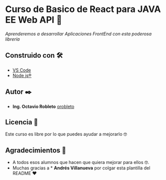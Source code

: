  # Curso de Basico de React para JAVA EE Web API  🚀

_Aprenderemos a desarrollar Aplicaciones FrontEnd con esta poderosa librería_

## Construido con 🛠️

* [VS Code](https://code.visualstudio.com/#alt-downloads)
* [Node js®](https://nodejs.org/es/download/)

## Autor ✒️

* **Ing. Octavio Robleto** [orobleto](https://orobleto.github.io/octaviorobleto.github.io/)

## Licencia 📄

Este curso es libre por lo que puedes ayudar a mejorarlo 🤓

## Agradecimientos 🎁

* A todos esos alumnos que hacen que quiera mejorar para ellos 🤓.
* Muchas gracias a * **Andrés Villanueva** por colgar esta plantilla del README ❤️



